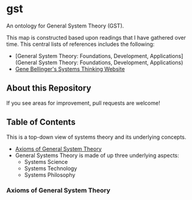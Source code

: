 # gst

An ontology for General System Theory (GST).

This map is constructed based upon readings that I have gathered over time. This central lists of references includes the following:
 - [General System Theory: Foundations, Development, Applications](General System Theory: Foundations, Development, Applications)
 - [Gene Bellinger's Systems Thinking Website](http://www.systems-thinking.org/stada/stada.htm)

## About this Repository

If you see areas for improvement, pull requests are welcome!

## Table of Contents

This is a top-down view of systems theory and its underlying concepts.

 - [Axioms of General System Theory](###axiomsofgeneralsystemtheory)
 - General Systems Theory is made of up three underlying aspects:
    - Systems Science
    - Systems Technology
    - Systems Philosophy



















### Axioms of General System Theory
